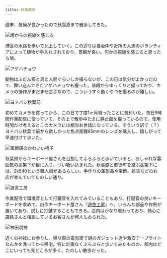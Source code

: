 ```yaml
---
title: 秋葉散歩
---
```

週末、気候が良かったので秋葉原まで散歩してきた。

![](https://lh6.googleusercontent.com/T_wsINJGAq8uIiXql7kBNIhFnwXbLWYHGPF0D0_KdWwgkL_ggIwz2t8OhI91SixKnwb3sT-BvR9ZgF-WdAYP6lHZFKfHTDD6kWHEjPpol30ue8E2yMorGipAGS7_9OfDYBaWGUgfbl0wS9kuP-NHQSw "鳩からの視線を感じる")

港区の水路を歩いて北上していく。この辺りは自治体や近所の人達のボランティアによって植物が手入れされており、景観が良い。何かの視線を感じると思ったら鳩。

![](https://lh3.googleusercontent.com/vV2lmD3NtNodJbjPins-MRaeaxybO2F3g6I_I9m2gEg4xPqdUcI3Rwn5GWQML3CcnMoEX0-y30p3yJZsjfgJ3Rd16xXCseG7jN_2auRpQB9MpKtGYLAkazQuGA2gke2k3gOcPBT8F48KsioROLTfQtA "アゲハチョウ")

動物はふだん猫と鳥と人間ぐらいしか撮らないが、この日は気分がよかったので、舞い込んできたアゲハチョウも撮った。普段からゆっくりと撮っており、カメラの操作がまだまだ苦手なので、こういうすぐ動くやつを撮るのが難しい。

![](https://lh3.googleusercontent.com/R1vMtwHjw8n_RbiOAvG3I5GFmnRUL2OXerazUHOkYZIbWmXo0-0Qesj_lV0O6p7patKKXWaulNx6MhCyt10RyjPhp67jemvsjjcaKHF1CWj8KnihTpSmzTFo_iyHJRH2cnEpHx4yrbYUvq0hOJwYXvQ "ヨドバシ秋葉前")

初めてカメラを買ってから、この日で丁度1ヶ月経ったことに気付いた。毎日9時間作業配信に使っていて、その上で散歩中たまに静止画を撮っているので、使用時間だけ考えるとこのカメラには相当お世話になっている。そういう訳で（？）ヨドバシ秋葉で前から欲しかった焦点距離85mmのレンズを購入し、嬉しがって早速付けて歩いた。

![](https://lh5.googleusercontent.com/j7nkz9ZDJgMEa65GlZO-WXiW2qQFYyxPLyiDKklr8ijH4J6g88u5O0NajJcpHn9jdyfRy2LbqTdmt7HanBNiyib-5_RLSmRGfeF-NQtjdbNWT4nHR1BNlU1HWE2EaxT0H3frNQpZH7Jsp286J2zGn5Y "宝飾店のかわいい椅子")

秋葉原からキーボード屋さんを目指してふらふらと歩いていると、おしゃれな雰囲気の高架下が目に入り、つい吸い込まれた。秋葉原と御徒町を結ぶ高架下には、2k540という職人街があるらしい。手作りの革製品や宝飾、雑貨などのお店が並んでいてたのしい通り。

![](https://lh5.googleusercontent.com/C_WTXJuMGpS8yNyaH9R7rMqSaO_YcIEYm96D3EhPAfDrftEujt7zycPnnz2k18l5lMxMcm6O0bxoRiAGUNYpsMTsXnlWX4HqASde8Qpd8qI_PKoWNEv0pvkMioM9uoB26A6HRDVnbTDQGIqwmhJEOEw "遊舎工房")

作業配信で環境音として打鍵音を入れてみていることもあり、打鍵音の良いキーボードを求めて、自作キーボード屋さん『[遊舎工房](https://yushakobo.jp/)』へ。いろんな部品や作例が置いてあり、試しに打鍵することもできる。店内はかなり賑わっており、熱心に店員さんと相談しているお客さんが何人もおられた。

![](https://lh6.googleusercontent.com/6zmDACjbnvRnsQ-VrsTyVMdB0TV-CLiPdOELNRYMWveVikjzV7D8yRh5tzoXKdedflby3z0VB_mQUsg2707zOS8lsT9DnpAoWuhiZVre9rFaFh3twNEmAH43EoW6PuB9ErPR-cHhP-KmBax74F0Nl2I "神田明神")

近くの神社にお参りし、帰り際の電気街で謎のガジェット達や激安テープライトなんかを漁ってから帰宅。特に計画なくぶらぶらと歩いてみたものの、都内はどこにいっても見どころが多く、たのしい散歩だった。
